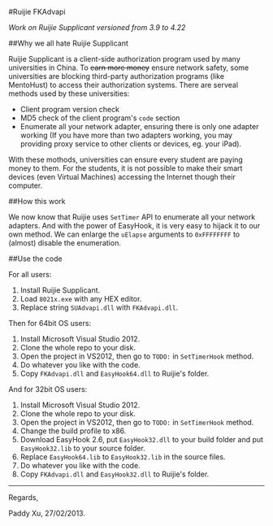 ﻿#Ruijie FKAdvapi

*Work on Ruijie Supplicant versioned from 3.9 to 4.22*

##Why we all hate Ruijie Supplicant

Ruijie Supplicant is a client-side authorization program used by many universities in China. To <del>earn more money</del> ensure network safety, some universities are blocking third-party authorization programs (like MentoHust) to access their authorization systems. There are serveal methods used by these universities:

* Client program version check
* MD5 check of the client program's `code` section 
* Enumerate all your network adapter, ensuring there is only one adapter working (If you have more than two adapters working, you may providing proxy service to other clients or devices, eg. your iPad).

With these mothods, universities can ensure every student are paying money to them. For the students, it is not possible to make their smart devices (even Virtual Machines) accessing the Internet though their computer.

##How this work

We now know that Ruijie uses `SetTimer` API to enumerate all your network adapters. And with the power of EasyHook, it is very easy to hijack it to our own method. We can enlarge the `uElapse` arguments to `0xFFFFFFFF` to (almost) disable the enumeration.

##Use the code

For all users:

1. Install Ruijie Supplicant.
2. Load `8021x.exe` with any HEX editor.
3. Replace string `SUAdvapi.dll` with `FKAdvapi.dll`.

Then for 64bit OS users:

1. Install Microsoft Visual Studio 2012.
2. Clone the whole repo to your disk.
3. Open the project in VS2012, then go to `TODO:` in `SetTimerHook` method.
4. Do whatever you like with the code.
8. Copy `FKAdvapi.dll` and `EasyHook64.dll` to Ruijie's folder.

And for 32bit OS users:

1. Install Microsoft Visual Studio 2012.
2. Clone the whole repo to your disk.
3. Open the project in VS2012, then go to `TODO:` in `SetTimerHook` method.
4. Change the build profile to x86.
5. Download EasyHook 2.6, put `EasyHook32.dll` to your build folder and put `EasyHook32.lib` to your source folder.
6. Replace `EasyHook64.lib` to `EasyHook32.lib` in the source files.
7. Do whatever you like with the code.
8. Copy `FKAdvapi.dll` and `EasyHook32.dll` to Ruijie's folder.

----------------

Regards,

Paddy Xu, 27/02/2013.